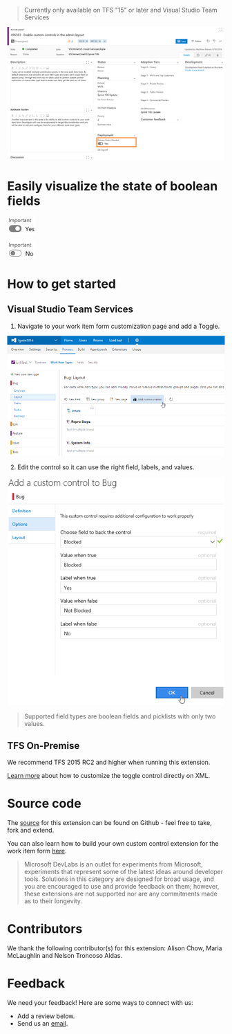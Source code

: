 > Currently only available on TFS "15" or later and Visual Studio Team Services

![Work item form](img/form.png)

# Easily visualize the state of boolean fields

![Toggle control on](img/control.png) 

![Toggle control off](img/toggleoff.png)

# How to get started
## Visual Studio Team Services

1. Navigate to your work item form customization page and add a Toggle.

![Layout Customization](img/layoutCustomization.png)

2. Edit the control so it can use the right field, labels, and values.

![Configuration](img/configuration.png)

> Supported field types are boolean fields and picklists with only two values.

## TFS On-Premise 

We recommend TFS 2015 RC2 and higher when running this extension.

[Learn more](https://github.com/Microsoft/vsts-extension-toggle-control/blob/master/README.md) about how to customize the toggle control directly on XML.

# Source code

The [source](https://github.com/Microsoft/vsts-toggle-wit-custom-control) for this extension can be found on Github - feel free to take, fork and extend. 

You can also learn how to build your own custom control extension for the work item form [here](https://www.visualstudio.com/en-us/docs/integrate/extensions/develop/custom-control). 

> Microsoft DevLabs is an outlet for experiments from Microsoft, experiments that represent some of the latest ideas 
around developer tools. Solutions in this category are designed for broad usage, and you are encouraged to use and 
provide feedback on them; however, these extensions are not supported nor are any commitments made as to their longevity.

# Contributors

We thank the following contributor(s) for this extension: Alison Chow, Maria McLaughlin and Nelson Troncoso Aldas.

# Feedback

We need your feedback! Here are some ways to connect with us:

* Add a review below.
* Send us an [email](mailto://witiq@microsoft.com).